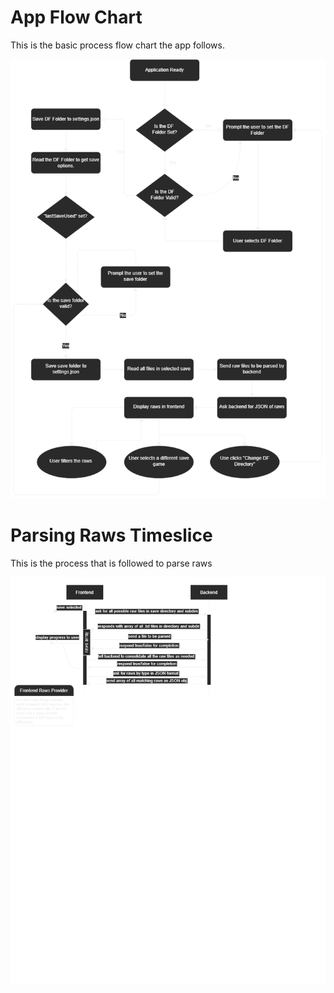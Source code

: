 # App Flow Chart

This is the basic process flow chart the app follows.

![app flowchart](img/flowchart.png)

# Parsing Raws Timeslice

This is the process that is followed to parse raws

![raw parsing timeslice](img/timeslice.png)
